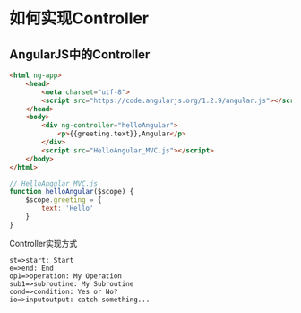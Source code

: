 # 如何实现Controller

## AngularJS中的Controller

``` html
<html ng-app>
    <head>
        <meta charset="utf-8">
        <script src="https://code.angularjs.org/1.2.9/angular.js"></script>
    </head>
    <body>
        <div ng-controller="helloAngular">
            <p>{{greeting.text}},Angular</p>
        </div>
        <script src="HelloAngular_MVC.js"></script>
    </body>
</html>
```

``` javascript
// HelloAngular_MVC.js
function helloAngular($scope) {
    $scope.greeting = {
        text: 'Hello'
    }
}
```

Controller实现方式

``` flow
st=>start: Start
e=>end: End
op1=>operation: My Operation
sub1=>subroutine: My Subroutine
cond=>condition: Yes or No?
io=>inputoutput: catch something...
```